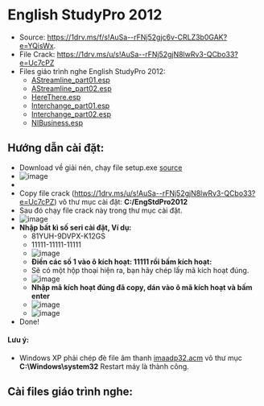 # English StudyPro 2012
- Source: https://1drv.ms/f/s!AuSa--rFNj52gjc6v-CRLZ3b0GAK?e=YQisWx.
- File Crack: https://1drv.ms/u/s!AuSa--rFNj52gjN8lwRv3-QCbo33?e=Uc7cPZ
- Files giáo trình nghe English StudyPro 2012:
  - [AStreamline_part01.esp](https://1drv.ms/u/s!AuSa--rFNj52gjC6YudQSkhSv2ol?e=3yZuY9)
  - [AStreamline_part02.esp](https://1drv.ms/u/s!AuSa--rFNj52gi13hN7NpZ8qIjuQ?e=aRVrZL)
  - [HereThere.esp](https://1drv.ms/u/s!AuSa--rFNj52gi6tGpKI4rcmMBa3?e=DEhUEi)
  - [Interchange_part01.esp](https://1drv.ms/u/s!AuSa--rFNj52gjXFZmV4xOlYj0LK?e=SUdU3V)
  - [Interchange_part02.esp](https://1drv.ms/u/s!AuSa--rFNj52gjHTUTVQ_DB3cHob?e=OCg7CI)
  - [NIBusiness.esp](https://1drv.ms/u/s!AuSa--rFNj52gjI7MJF-eKSFYLcZ?e=QV5Syj)

## Hướng dẫn cài đặt: 
  - Download về giải nén, chạy file setup.exe [source](https://1drv.ms/f/s!AuSa--rFNj52gjc6v-CRLZ3b0GAK?e=YQisWx)
  - ![image](https://github.com/BsNgChiThanh/EnglishStudyPro2012/assets/82578024/024e9164-456a-44bd-ae85-4fa46905483f)
  - 
  - Copy file crack (https://1drv.ms/u/s!AuSa--rFNj52gjN8lwRv3-QCbo33?e=Uc7cPZ) vô thư mục cài đặt: **C:/EngStdPro2012**
  - Sau đó chạy file crack này trong thư mục cài đặt.
  - ![image](https://github.com/BsNgChiThanh/EnglishStudyPro2012/assets/82578024/638ed156-ace4-48a9-b53c-7b36d6c18c0a)
  - **Nhập bất kì số seri cài đặt, Ví dụ:**
    - 81YUH-9DVPX-K12GS
    - 11111-11111-11111
    - ![image](https://github.com/BsNgChiThanh/EnglishStudyPro2012/assets/82578024/74a43f25-b58f-40e4-8006-205dbee95e4e)   
    - **Điền các số 1 vào ô kích hoạt: 11111 rồi bấm kích hoạt:**
    - Sẽ có một hộp thoại hiện ra, bạn hãy chép lấy mã kích hoạt đúng.
    - ![image](https://github.com/BsNgChiThanh/EnglishStudyPro2012/assets/82578024/031c3a08-1962-480d-9a7a-66147556d705)
    - **Nhập mã kích hoạt đúng đã copy, dán vào ô mã kích hoạt và bấm enter**
    - ![image](https://github.com/BsNgChiThanh/EnglishStudyPro2012/assets/82578024/b895ab33-8ded-4c51-a4f3-9b42bc6e8179)
    - ![image](https://github.com/BsNgChiThanh/EnglishStudyPro2012/assets/82578024/6c97e362-6a9d-4337-aab2-a0ee714e59d5) 
  - Done!

#### Lưu ý:
  - Windows XP phải chép đè file âm thanh [imaadp32.acm](https://1drv.ms/u/s!AuSa--rFNj52gi_FqDijHa26c1-c?e=pFeioH) vô thư mục **C:\Windows\system32** Restart máy là thành công.

## Cài files giáo trình nghe:
